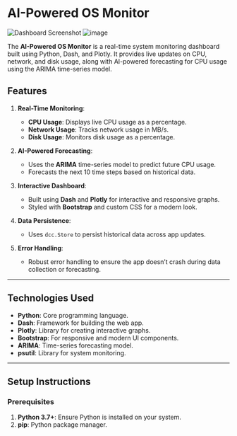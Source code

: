 # AI-Powered OS Monitor

![Dashboard Screenshot](screenshot.png) ![image](https://github.com/user-attachments/assets/4ff63583-c977-4d1f-8d0b-997f366ac27e)

The **AI-Powered OS Monitor** is a real-time system monitoring dashboard built using Python, Dash, and Plotly. It provides live updates on CPU, network, and disk usage, along with AI-powered forecasting for CPU usage using the ARIMA time-series model.




## Features

1. **Real-Time Monitoring**:
   - **CPU Usage**: Displays live CPU usage as a percentage.
   - **Network Usage**: Tracks network usage in MB/s.
   - **Disk Usage**: Monitors disk usage as a percentage.

2. **AI-Powered Forecasting**:
   - Uses the **ARIMA** time-series model to predict future CPU usage.
   - Forecasts the next 10 time steps based on historical data.

3. **Interactive Dashboard**:
   - Built using **Dash** and **Plotly** for interactive and responsive graphs.
   - Styled with **Bootstrap** and custom CSS for a modern look.

4. **Data Persistence**:
   - Uses `dcc.Store` to persist historical data across app updates.

5. **Error Handling**:
   - Robust error handling to ensure the app doesn’t crash during data collection or forecasting.

---

## Technologies Used

- **Python**: Core programming language.
- **Dash**: Framework for building the web app.
- **Plotly**: Library for creating interactive graphs.
- **Bootstrap**: For responsive and modern UI components.
- **ARIMA**: Time-series forecasting model.
- **psutil**: Library for system monitoring.

---

## Setup Instructions

### Prerequisites

1. **Python 3.7+**: Ensure Python is installed on your system.
2. **pip**: Python package manager.

